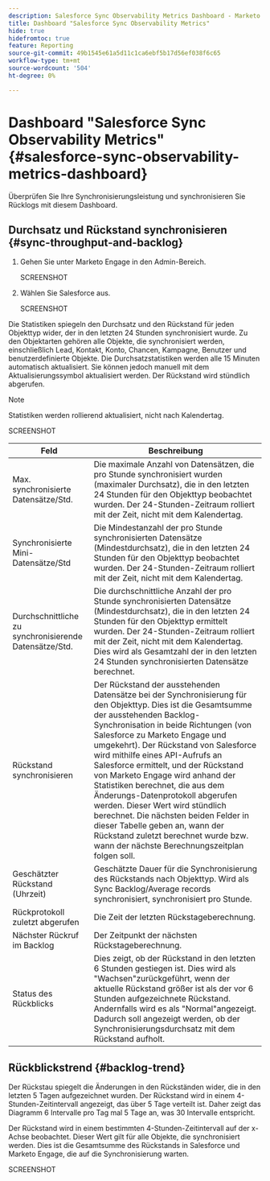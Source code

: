 ```yaml
---
description: Salesforce Sync Observability Metrics Dashboard - Marketo Docs - Produktdokumentation
title: Dashboard "Salesforce Sync Observability Metrics"
hide: true
hidefromtoc: true
feature: Reporting
source-git-commit: 49b1545e61a5d11c1ca6ebf5b17d56ef038f6c65
workflow-type: tm+mt
source-wordcount: '504'
ht-degree: 0%

---
```


# Dashboard &quot;Salesforce Sync Observability Metrics&quot; {#salesforce-sync-observability-metrics-dashboard}

Überprüfen Sie Ihre Synchronisierungsleistung und synchronisieren Sie Rücklogs mit diesem Dashboard.

## Durchsatz und Rückstand synchronisieren {#sync-throughput-and-backlog}

1. Gehen Sie unter Marketo Engage in den Admin-Bereich.

   SCREENSHOT

1. Wählen Sie Salesforce aus.

   SCREENSHOT

Die Statistiken spiegeln den Durchsatz und den Rückstand für jeden Objekttyp wider, der in den letzten 24 Stunden synchronisiert wurde. Zu den Objektarten gehören alle Objekte, die synchronisiert werden, einschließlich Lead, Kontakt, Konto, Chancen, Kampagne, Benutzer und benutzerdefinierte Objekte. Die Durchsatzstatistiken werden alle 15 Minuten automatisch aktualisiert. Sie können jedoch manuell mit dem Aktualisierungssymbol aktualisiert werden. Der Rückstand wird stündlich abgerufen.

>[!NOTE]
>
>Statistiken werden rollierend aktualisiert, nicht nach Kalendertag.

SCREENSHOT

<table><thead>
  <tr>
    <th>Feld</th>
    <th>Beschreibung</th>
  </tr></thead>
<tbody>
  <tr>
    <td>Max. synchronisierte Datensätze/Std.</td>
    <td>Die maximale Anzahl von Datensätzen, die pro Stunde synchronisiert wurden (maximaler Durchsatz), die in den letzten 24 Stunden für den Objekttyp beobachtet wurden. Der 24-Stunden-Zeitraum rolliert mit der Zeit, nicht mit dem Kalendertag.</td>
  </tr>
  <tr>
    <td>Synchronisierte Mini-Datensätze/Std</td>
    <td>Die Mindestanzahl der pro Stunde synchronisierten Datensätze (Mindestdurchsatz), die in den letzten 24 Stunden für den Objekttyp beobachtet wurden. Der 24-Stunden-Zeitraum rolliert mit der Zeit, nicht mit dem Kalendertag.</td>
  </tr>
  <tr>
    <td>Durchschnittliche zu synchronisierende Datensätze/Std.</td>
    <td>Die durchschnittliche Anzahl der pro Stunde synchronisierten Datensätze (Mindestdurchsatz), die in den letzten 24 Stunden für den Objekttyp ermittelt wurden. Der 24-Stunden-Zeitraum rolliert mit der Zeit, nicht mit dem Kalendertag. Dies wird als Gesamtzahl der in den letzten 24 Stunden synchronisierten Datensätze berechnet.</td>
  </tr>
  <tr>
    <td>Rückstand synchronisieren</td>
    <td>Der Rückstand der ausstehenden Datensätze bei der Synchronisierung für den Objekttyp. Dies ist die Gesamtsumme der ausstehenden Backlog-Synchronisation in beide Richtungen (von Salesforce zu Marketo Engage und umgekehrt). Der Rückstand von Salesforce wird mithilfe eines API-Aufrufs an Salesforce ermittelt, und der Rückstand von Marketo Engage wird anhand der Statistiken berechnet, die aus dem Änderungs-Datenprotokoll abgerufen werden. Dieser Wert wird stündlich berechnet. Die nächsten beiden Felder in dieser Tabelle geben an, wann der Rückstand zuletzt berechnet wurde bzw. wann der nächste Berechnungszeitplan folgen soll.</td>
  </tr>
  <tr>
    <td>Geschätzter Rückstand (Uhrzeit)</td>
    <td>Geschätzte Dauer für die Synchronisierung des Rückstands nach Objekttyp. Wird als Sync Backlog/Average records synchronisiert, synchronisiert pro Stunde.</td>
  </tr>
  <tr>
    <td>Rückprotokoll zuletzt abgerufen</td>
    <td>Die Zeit der letzten Rückstageberechnung.</td>
  </tr>
  <tr>
    <td>Nächster Rückruf im Backlog</td>
    <td>Der Zeitpunkt der nächsten Rückstageberechnung.</td>
  </tr>
  <tr>
    <td>Status des Rückblicks</td>
    <td>Dies zeigt, ob der Rückstand in den letzten 6 Stunden gestiegen ist. Dies wird als "Wachsen"zurückgeführt, wenn der aktuelle Rückstand größer ist als der vor 6 Stunden aufgezeichnete Rückstand. Andernfalls wird es als "Normal"angezeigt. Dadurch soll angezeigt werden, ob der Synchronisierungsdurchsatz mit dem Rückstand aufholt.</td>
  </tr>
</tbody></table>

## Rückblickstrend {#backlog-trend}

Der Rückstau spiegelt die Änderungen in den Rückständen wider, die in den letzten 5 Tagen aufgezeichnet wurden. Der Rückstand wird in einem 4-Stunden-Zeitintervall angezeigt, das über 5 Tage verteilt ist. Daher zeigt das Diagramm 6 Intervalle pro Tag mal 5 Tage an, was 30 Intervalle entspricht.

Der Rückstand wird in einem bestimmten 4-Stunden-Zeitintervall auf der x-Achse beobachtet. Dieser Wert gilt für alle Objekte, die synchronisiert werden. Dies ist die Gesamtsumme des Rückstands in Salesforce und Marketo Engage, die auf die Synchronisierung warten.

SCREENSHOT
